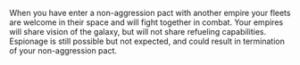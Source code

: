 When you have enter a non-aggression pact with another empire your fleets are welcome in their space and will fight together in combat. Your empires will share vision of the galaxy, but will not share refueling capabilities. Espionage is still possible but not expected, and could result in termination of your non-aggression pact.